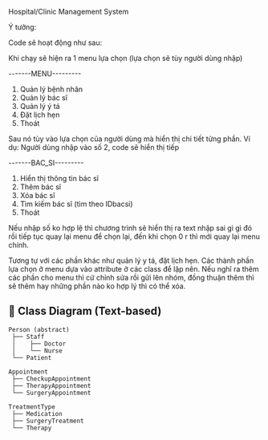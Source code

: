 Hospital/Clinic Management System


Ý tưởng:

Code sẽ hoạt động như sau:

Khi chạy sẽ hiện ra 1 menu lựa chọn (lựa chọn sẽ tùy người dùng nhập)

-------MENU---------
1. Quản lý bệnh nhân
2. Quản lý bác sĩ
3. Quản lý ý tá
4. Đặt lịch hẹn
0. Thoát

Sau nó tùy vào lựa chọn của người dùng mà hiển thị chi tiết từng phần. Ví dụ:
Người dùng nhập vào số 2, code sẽ hiển thị tiếp

-------BAC_SI---------
1. Hiển thị thông tin bác sĩ
2. Thêm bác sĩ
3. Xóa bác sĩ
4. Tìm kiếm bác sĩ (tìm theo IDbacsi)
0. Thoát

Nếu nhập số ko hợp lệ thì chương trình sẽ hiển thị ra text nhập sai gì gì đó rồi
tiếp tục quay lại menu để chọn lại, đến khi chọn 0 r thì mới quay lại menu chính.

Tương tự với các phần khác như quản lý y tá, đặt lịch hẹn. Các thành phần lựa chọn
ở menu dựa vào attribute ở các class để lập nên. Nếu nghĩ ra thêm các phần cho menu
thì cứ chỉnh sửa rồi gửi lên nhóm, đồng thuận thêm thì sẽ thêm hay những phần nào
ko hợp lý thì có thể xóa. 



## 🧩 Class Diagram (Text-based)

```text
Person (abstract)
 ├── Staff
 │    ├── Doctor
 │    └── Nurse
 └── Patient

Appointment
 ├── CheckupAppointment
 ├── TherapyAppointment
 └── SurgeryAppointment

TreatmentType
 ├── Medication
 ├── SurgeryTreatment
 └── Therapy



